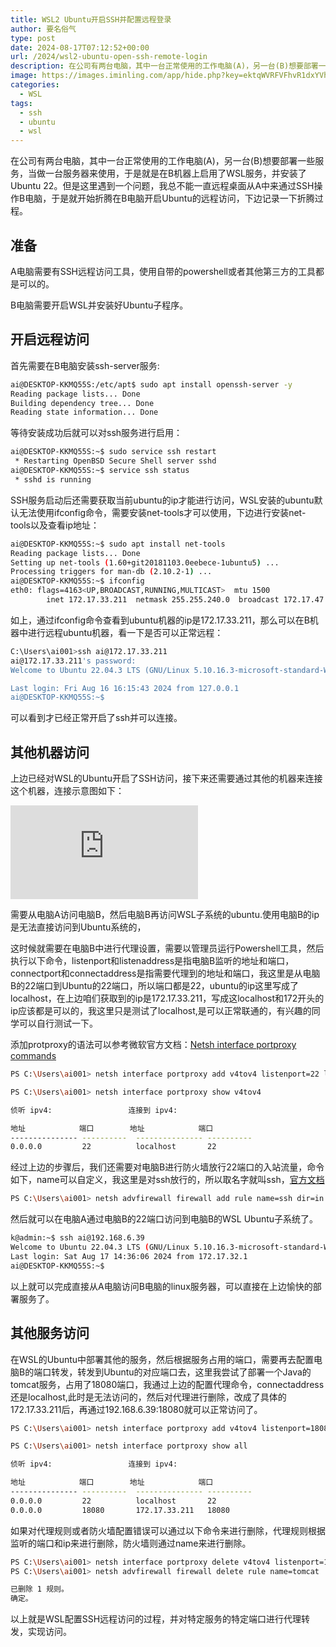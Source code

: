 ```yaml
---
title: WSL2 Ubuntu开启SSH并配置远程登录
author: 要名俗气
type: post
date: 2024-08-17T07:12:52+00:00
url: /2024/wsl2-ubuntu-open-ssh-remote-login
description: 在公司有两台电脑，其中一台正常使用的工作电脑(A)，另一台(B)想要部署一些服务，当做一台服务器来使用，于是就是在B机器上启用了WSL服务，并安装了Ubuntu 22。但是这里遇到一个问题，我总不能一直远程桌面从A中来通过SSH操作B电脑，于是就开始折腾在B电脑开启Ubuntu的远程访问，下边记录一下折腾过程。
image: https://images.iminling.com/app/hide.php?key=ektqWVRFVFhvR1dxYVh3L2tER0pPa0dsR00zZUxYZGJHbnNaY1lZankzNEpyMzgyT0ZoclN3bG5CQkVhajB6cjh0bVl3R0U9
categories:
  - WSL
tags:
  - ssh
  - ubuntu
  - wsl
---
```

在公司有两台电脑，其中一台正常使用的工作电脑(A)，另一台(B)想要部署一些服务，当做一台服务器来使用，于是就是在B机器上启用了WSL服务，并安装了Ubuntu 22。但是这里遇到一个问题，我总不能一直远程桌面从A中来通过SSH操作B电脑，于是就开始折腾在B电脑开启Ubuntu的远程访问，下边记录一下折腾过程。

## 准备

A电脑需要有SSH远程访问工具，使用自带的powershell或者其他第三方的工具都是可以的。

B电脑需要开启WSL并安装好Ubuntu子程序。

## 开启远程访问

首先需要在B电脑安装ssh-server服务:

```bash
ai@DESKTOP-KKMQ55S:/etc/apt$ sudo apt install openssh-server -y
Reading package lists... Done
Building dependency tree... Done
Reading state information... Done
```

等待安装成功后就可以对ssh服务进行启用：

```bash
ai@DESKTOP-KKMQ55S:~$ sudo service ssh restart
 * Restarting OpenBSD Secure Shell server sshd                                                       [ OK ]
ai@DESKTOP-KKMQ55S:~$ service ssh status
 * sshd is running
```

SSH服务启动后还需要获取当前ubuntu的ip才能进行访问，WSL安装的ubuntu默认无法使用ifconfig命令，需要安装net-tools才可以使用，下边进行安装net-tools以及查看ip地址：

```bash
ai@DESKTOP-KKMQ55S:~$ sudo apt install net-tools
Reading package lists... Done
Setting up net-tools (1.60+git20181103.0eebece-1ubuntu5) ...
Processing triggers for man-db (2.10.2-1) ...
ai@DESKTOP-KKMQ55S:~$ ifconfig
eth0: flags=4163<UP,BROADCAST,RUNNING,MULTICAST>  mtu 1500
        inet 172.17.33.211  netmask 255.255.240.0  broadcast 172.17.47.255
```

如上，通过ifconfig命令查看到ubuntu机器的ip是172.17.33.211，那么可以在B机器中进行远程ubuntu机器，看一下是否可以正常远程：

```bash
C:\Users\ai001>ssh ai@172.17.33.211
ai@172.17.33.211's password:
Welcome to Ubuntu 22.04.3 LTS (GNU/Linux 5.10.16.3-microsoft-standard-WSL2 x86_64)

Last login: Fri Aug 16 16:15:43 2024 from 127.0.0.1
ai@DESKTOP-KKMQ55S:~$
```

可以看到才已经正常开启了ssh并可以连接。

## 其他机器访问

上边已经对WSL的Ubuntu开启了SSH访问，接下来还需要通过其他的机器来连接这个机器，连接示意图如下：

![wsl ubuntu](https://images.iminling.com/app/hide.php?key=Ni9teHZsaWUwOGliZUkyc05OdTFxQmJzOUlwU0pFZkZwNnR0d2d5U2ZSMkgvL2M5Y1ZvL1dLQ2l1bThGYkRDUndyUlloVjQ9)

需要从电脑A访问电脑B，然后电脑B再访问WSL子系统的ubuntu.使用电脑B的ip是无法直接访问到Ubuntu系统的，

这时候就需要在电脑B中进行代理设置，需要以管理员运行Powershell工具，然后执行以下命令，listenport和listenaddress是指电脑B监听的地址和端口，connectport和connectaddress是指需要代理到的地址和端口，我这里是从电脑B的22端口到Ubuntu的22端口，所以端口都是22，ubuntu的ip这里写成了localhost，在上边咱们获取到的ip是172.17.33.211，写成这localhost和172开头的ip应该都是可以的，我这里只是测试了localhost,是可以正常联通的，有兴趣的同学可以自行测试一下。

添加protproxy的语法可以参考微软官方文档：[Netsh interface portproxy commands](https://learn.microsoft.com/en-us/windows-server/networking/technologies/netsh/netsh-interface-portproxy)

```bash
PS C:\Users\ai001> netsh interface portproxy add v4tov4 listenport=22 listenaddress=0.0.0.0 connectport=22 connectaddress=localhost

PS C:\Users\ai001> netsh interface portproxy show v4tov4

侦听 ipv4:                 连接到 ipv4:

地址            端口        地址            端口
--------------- ----------  --------------- ----------
0.0.0.0         22          localhost       22
```

经过上边的步骤后，我们还需要对电脑B进行防火墙放行22端口的入站流量，命令如下，name可以自定义，我这里是对ssh放行的，所以取名字就叫ssh，[官方文档](https://learn.microsoft.com/en-us/troubleshoot/windows-server/networking/netsh-advfirewall-firewall-control-firewall-behavior)

```bash
PS C:\Users\ai001> netsh advfirewall firewall add rule name=ssh dir=in action=allow protocol=TCP localport=22
```

然后就可以在电脑A通过电脑B的22端口访问到电脑B的WSL Ubuntu子系统了。

```bash
k@admin:~$ ssh ai@192.168.6.39
Welcome to Ubuntu 22.04.3 LTS (GNU/Linux 5.10.16.3-microsoft-standard-WSL2 x86_64)
Last login: Sat Aug 17 14:36:06 2024 from 172.17.32.1
ai@DESKTOP-KKMQ55S:~$
```

以上就可以完成直接从A电脑访问B电脑的linux服务器，可以直接在上边愉快的部署服务了。

## 其他服务访问

在WSL的Ubuntu中部署其他的服务，然后根据服务占用的端口，需要再去配置电脑B的端口转发，转发到Ubuntu的对应端口去，这里我尝试了部署一个Java的tomcat服务，占用了18080端口，我通过上边的配置代理命令，connectaddress还是localhost,此时是无法访问的，然后对代理进行删除，改成了具体的172.17.33.211后，再通过192.168.6.39:18080就可以正常访问了。

```bash
PS C:\Users\ai001> netsh interface portproxy add v4tov4 listenport=18080 listenaddress=0.0.0.0 connectport=18080 connectaddress=172.17.33.211

PS C:\Users\ai001> netsh interface portproxy show all

侦听 ipv4:                 连接到 ipv4:

地址            端口        地址            端口
--------------- ----------  --------------- ----------
0.0.0.0         22          localhost       22
0.0.0.0         18080       172.17.33.211   18080
```

如果对代理规则或者防火墙配置错误可以通过以下命令来进行删除，代理规则根据监听的端口和ip来进行删除，防火墙则通过name来进行删除。

```bash
PS C:\Users\ai001> netsh interface portproxy delete v4tov4 listenport=18080 listenaddress=0.0.0.0
PS C:\Users\ai001> netsh advfirewall firewall delete rule name=tomcat

已删除 1 规则。
确定。
```

以上就是WSL配置SSH远程访问的过程，并对特定服务的特定端口进行代理转发，实现访问。
